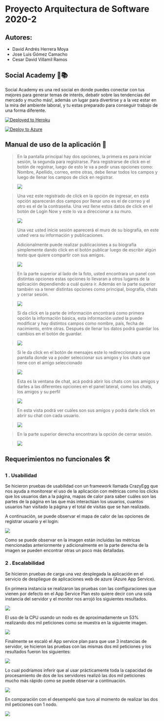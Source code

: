 # Proyecto Arquitectura de Software 2020-2

## Autores:
- David Andrés Herrera Moya
- Jose Luis Gómez Camacho
- Cesar David Villamil Ramos


## Social Academy 📲📚


Social Academy es una red social en donde puedes conectar con tus mejores para generar temas de interés, debatir sobre las tendencias del mercado y mucho más!, además un lugar para divertirse y a la vez estar en la mira del ambiente laboral, y tu estas preparado para conseguir trabajo de una forma diferente.

[![Deployed to Heroku](https://www.herokucdn.com/deploy/button.png)](https://social-academic-2020.herokuapp.com/)

[![Deploy to Azure](https://aka.ms/deploytoazurebutton)](https://socialacademy.azurewebsites.net)


## Manual de uso de la aplicación 📜 

>En la pantalla principal hay dos opciones, la primera es para iniciar sesión, la segunda para registrarse.
Para registrarse de click en el botón de registrar, luego de esto le va a pedir unas opciones como: Nombre, Apellido, correo, entre otras, debe llenar todos los campos y luego de llenar los campos de click en registrar.

> ![](https://github.com/cvillamiljr/GitBook/blob/master/images/registro.png)

>Una vez este registrado de click en la opción de ingresar, en esta opción aparecerán dos campos por llenar uno es el de correo y el otro es el de la contraseña. Una vez llene estos datos de click en el botón de Login Now y este lo va a direccionar a su muro.

> ![](images/login.png)

> Una vez usted inicie sesión aparecerá el muro de su biografía, en este usted vera su información y publicaciones.

> Adicionalmente puede realizar publicaciones a su biografía simplemente dando click en el botón publicar luego de escribir algún texto que quiere compartir con sus amigos.

> ![](images/timeline.png)

> En la parte superior al lado de la foto, usted encontrara un panel con distintas opciones estas opciones lo llevaran a otros lugares de la aplicación dependiendo a cuál quiera ir. 
Además en la parte superior también va a tener distintas opciones como principal, biografía, chats y cerrar sesión.

> ![](images/timeline_opciones.png)

> Si da click en la parte de información encontrará como primera opción la información básica, esta información usted la puede modificar y hay distintos campos como nombre, país, fecha de nacimiento, entre otras. Después de llenar los datos podrá guardar los cambios en el botón de guardar.

> ![](images/informacion_basica.png)


> Si le da click en el botón de mensajes este lo redireccionara a una pantalla donde va a poder seleccionar sus amigos y los chats que tiene con el amigo seleccionado

> ![](images/amigos.png)

>Esta es la ventana de chat, acá podrá abrir los chats con sus amigos y darles a las diferentes opciones en el panel lateral, como los chats, los amigos y su perfil

> ![](images/chats.png)

> En esta vista podrá ver cuáles son sus amigos y podrá darle click en abrir su chat con cada usuario.

> ![](images/amigos_chat.png)

> En la parte superior derecha encontrara la opción de cerrar sesión.

> ![](images/logout.png)

## Requerimientos no funcionales 🛠

### 1 . Usabilidad

Se hicieron pruebas de usabilidad con un framework llamada CrazyEgg que nos ayuda a monitorear el uso de la aplicación con métricas como los clicks que los usuarios dan a la página, mapas de calor para saber cuáles son las partes de la página en las que más interactúan los usuarios, cuantos usuarios han visitado la página y el total de visitas que se han realizado.

A continuación, se puede observar el mapa de calor de las opciones de registrar usuario y el login:

![](images/heatmap.png)

Como se puede observar en la imagen están incluidas las métricas mencionadas anteriormente y adicionalmente en la parte derecha de la imagen se pueden encontrar otras un poco más detalladas.


### 2 . Escalabilidad

Se hicieron pruebas de carga una vez desplegada la aplicación en el servicio de despliegue de aplicaciones web de azure (Azure App Service).

En primera instancia se realizaron las pruebas con las configuraciones que vienen por defecto en el App Service Plan esto quiere decir con una sola instancia del servidor y el monitor nos arrojó los siguientes resultados.

![](images/CPU%-1137-1Nodo.png)

El uso de la CPU usando un nodo es de aproximadamente un 53% realizando dos mil peticiones como se muestra en la siguiente imagen.

![](images/RQ-1145-1Nodo.png)

Finalmente se escaló el App service plan para que use 3 instancias de servidor, se hicieron las pruebas con las mismas dos mil peticiones y los resultados fueron los siguientes:

![](images/CPU%-1145-3Nodo.png)

Lo cual podríamos inferir que al usar prácticamente toda la capacidad de procesamiento de dos de los servidores realizó las dos mil peticiones mucho más rápido como se puede observar a continuación.

![](images/pruebas_3nodos.png)

En comparación con el desempeñó que tuvo al momento de realizar las dos mil peticiones con 1 nodo.

![](images/pruebas_1nodo.png)
